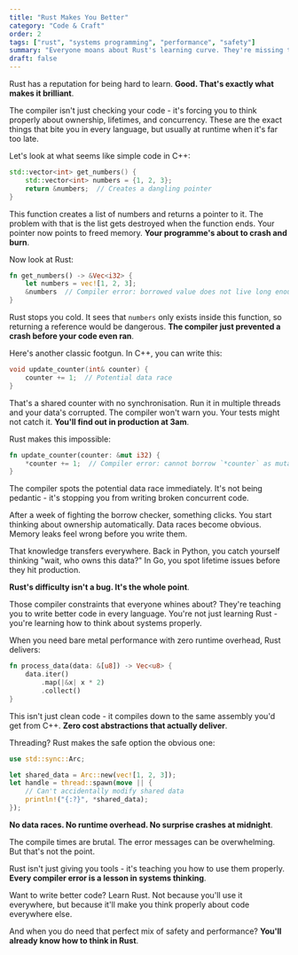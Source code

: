 ```yaml
---
title: "Rust Makes You Better"
category: "Code & Craft"
order: 2
tags: ["rust", "systems programming", "performance", "safety"]
summary: "Everyone moans about Rust's learning curve. They're missing the point - the compiler's constraints are exactly what make you a better programmer."
draft: false
---
```


Rust has a reputation for being hard to learn. **Good. That's exactly what makes it brilliant**.

The compiler isn't just checking your code - it's forcing you to think properly about ownership, lifetimes, and concurrency. These are the exact things that bite you in every language, but usually at runtime when it's far too late.

Let's look at what seems like simple code in C++:

```cpp
std::vector<int> get_numbers() {
    std::vector<int> numbers = {1, 2, 3};
    return &numbers;  // Creates a dangling pointer
}
```

This function creates a list of numbers and returns a pointer to it. The problem with that is the list gets destroyed when the function ends. Your pointer now points to freed memory. **Your programme's about to crash and burn**.

Now look at Rust:

```rust
fn get_numbers() -> &Vec<i32> {
    let numbers = vec![1, 2, 3];
    &numbers  // Compiler error: borrowed value does not live long enough
}
```

Rust stops you cold. It sees that `numbers` only exists inside this function, so returning a reference would be dangerous. **The compiler just prevented a crash before your code even ran**.

Here's another classic footgun. In C++, you can write this:

```cpp
void update_counter(int& counter) {
    counter += 1;  // Potential data race
}
```

That's a shared counter with no synchronisation. Run it in multiple threads and your data's corrupted. The compiler won't warn you. Your tests might not catch it. **You'll find out in production at 3am**.

Rust makes this impossible:

```rust
fn update_counter(counter: &mut i32) {
    *counter += 1;  // Compiler error: cannot borrow `*counter` as mutable
}
```

The compiler spots the potential data race immediately. It's not being pedantic - it's stopping you from writing broken concurrent code.

After a week of fighting the borrow checker, something clicks. You start thinking about ownership automatically. Data races become obvious. Memory leaks feel wrong before you write them.

That knowledge transfers everywhere. Back in Python, you catch yourself thinking "wait, who owns this data?" In Go, you spot lifetime issues before they hit production.

**Rust's difficulty isn't a bug. It's the whole point**.

Those compiler constraints that everyone whines about? They're teaching you to write better code in every language. You're not just learning Rust - you're learning how to think about systems properly.

When you need bare metal performance with zero runtime overhead, Rust delivers:

```rust
fn process_data(data: &[u8]) -> Vec<u8> {
    data.iter()
        .map(|&x| x * 2)
        .collect()
}
```

This isn't just clean code - it compiles down to the same assembly you'd get from C++. **Zero cost abstractions that actually deliver**.

Threading? Rust makes the safe option the obvious one:

```rust
use std::sync::Arc;

let shared_data = Arc::new(vec![1, 2, 3]);
let handle = thread::spawn(move || {
    // Can't accidentally modify shared data
    println!("{:?}", *shared_data);
});
```

**No data races. No runtime overhead. No surprise crashes at midnight**.

The compile times are brutal. The error messages can be overwhelming. But that's not the point.

Rust isn't just giving you tools - it's teaching you how to use them properly. **Every compiler error is a lesson in systems thinking**.

Want to write better code? Learn Rust. Not because you'll use it everywhere, but because it'll make you think properly about code everywhere else.

And when you do need that perfect mix of safety and performance? **You'll already know how to think in Rust**.